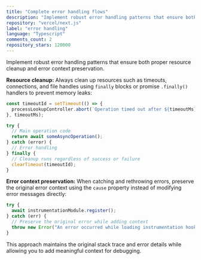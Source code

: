 ```yaml
---
title: "Complete error handling flows"
description: "Implement robust error handling patterns that ensure both proper resource cleanup and error context preservation."
repository: "vercel/next.js"
label: "error handling"
language: "Typescript"
comments_count: 2
repository_stars: 120000
---
```


Implement robust error handling patterns that ensure both proper resource cleanup and error context preservation.

**Resource cleanup:** Always clean up resources such as timeouts, connections, and file handles using `finally` blocks or promise `.finally()` handlers to prevent memory leaks:

```javascript
const timeoutId = setTimeout(() => {
  processLookupController.abort(`Operation timed out after ${timeoutMs}ms`);
}, timeoutMs);

try {
  // Main operation code
  return await someAsyncOperation();
} catch (error) {
  // Error handling
} finally {
  // Cleanup runs regardless of success or failure
  clearTimeout(timeoutId);
}
```

**Error context preservation:** When catching and rethrowing errors, preserve the original error context using the `cause` property instead of modifying error messages directly:

```javascript
try {
  await instrumentationModule.register();
} catch (err) {
  // Preserve the original error while adding context
  throw new Error("An error occurred while loading instrumentation hook", { cause: err });
}
```

This approach maintains the original stack trace and error details while allowing you to add meaningful context for debugging.